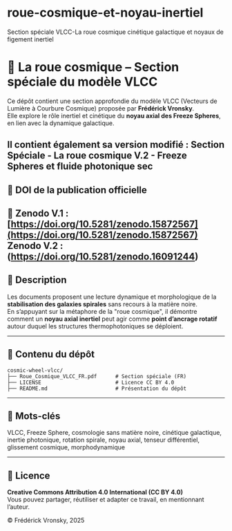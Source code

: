 # roue-cosmique-et-noyau-inertiel
Section spéciale VLCC-La roue cosmique  cinétique galactique et noyaux de figement inertiel
# 🌌 La roue cosmique – Section spéciale du modèle VLCC

Ce dépôt contient une section approfondie du modèle VLCC (Vecteurs de Lumière à Courbure Cosmique) proposée par **Frédérick Vronsky**.  
Elle explore le rôle inertiel et cinétique du **noyau axial des Freeze Spheres**, en lien avec la dynamique galactique.

Il contient également sa version modifié : Section Spéciale - La roue cosmique V.2 - Freeze Spheres et fluide photonique sec
---

## 📘 DOI de la publication officielle

🔗 Zenodo V.1 : [https://doi.org/10.5281/zenodo.15872567](https://doi.org/10.5281/zenodo.15872567)
    Zenodo V.2 : (https://doi.org/10.5281/zenodo.16091244)
---

## 🧭 Description

Les documents proposent une lecture dynamique et morphologique de la **stabilisation des galaxies spirales** sans recours à la matière noire.  
En s’appuyant sur la métaphore de la "roue cosmique", il démontre comment un **noyau axial inertiel** peut agir comme **point d’ancrage rotatif** autour duquel les structures thermophotoniques se déploient.

---

## 📂 Contenu du dépôt

```
cosmic-wheel-vlcc/
├── Roue_Cosmique_VLCC_FR.pdf      # Section spéciale (FR)
├── LICENSE                        # Licence CC BY 4.0
├── README.md                      # Présentation du dépôt
```

---

## 🔑 Mots-clés

VLCC, Freeze Sphere, cosmologie sans matière noire, cinétique galactique, inertie photonique, rotation spirale, noyau axial, tenseur différentiel, glissement cosmique, morphodynamique

---

## 📜 Licence

**Creative Commons Attribution 4.0 International (CC BY 4.0)**  
Vous pouvez partager, réutiliser et adapter ce travail, en mentionnant l’auteur.

© Frédérick Vronsky, 2025
